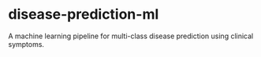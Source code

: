 # disease-prediction-ml
A machine learning pipeline for multi-class disease prediction using clinical symptoms.
